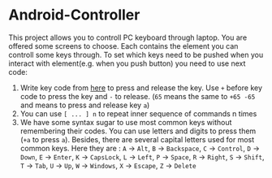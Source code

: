 # Android-Controller

This project allows you to controll PC keyboard through laptop. You are offered some screens to choose. Each contains the element you can controll some keys through.
To set which keys need to be pushed when you interact with element(e.g. when you push button) you need to use next code:

1) Write key code from [here](https://docs.oracle.com/javase/7/docs/api/constant-values.html#java.awt.event.KeyEvent.CHAR_UNDEFINED) to press and release the key. Use `+` before key code to press the key and `-` to release. (`65` means the same to `+65 -65` and means to press and release key `a`)
2) You can use `[ ... ] n` to repeat inner sequence of commands n times
3) We have some syntax sugar to use most common keys without remembering their codes. You can use letters and digits to press them (`+a` to press `a`). Besides, there are several capital letters used for most common keys. Here they are :
        `A` -> `Alt`,
        `B` -> `Backspace`,
        `C` -> `Control`,
        `D` -> `Down`,
        `E` -> `Enter`,
        `K` -> `CapsLock`,
        `L` -> `Left`,
        `P` -> `Space`,
        `R` -> `Right`,
        `S` -> `Shift`,
        `T` -> `Tab`,
        `U` -> `Up`,
        `W` -> `Windows`,
        `X` -> `Escape`,
        `Z` -> `Delete`
